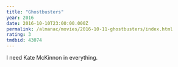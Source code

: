 ```yaml
---
title: "Ghostbusters"
year: 2016
date: 2016-10-10T23:00:00.000Z
permalink: /almanac/movies/2016-10-11-ghostbusters/index.html
rating: 3
tmdbid: 43074
---
```


I need Kate McKinnon in everything.
